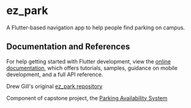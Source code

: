 # ez_park

A Flutter-based navigation app to help people find parking on campus.

## Documentation and References

For help getting started with Flutter development, view the
[online documentation](https://docs.flutter.dev/), which offers tutorials,
samples, guidance on mobile development, and a full API reference.

Drew Gill's original [ez_park repository](https://github.com/drew-gill/ez-park)

Component of capstone project, the [Parking Availability System](https://github.com/emeurrens/parking-availability-system)

